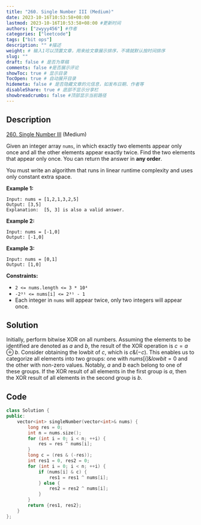 ```yaml
---
title: "260. Single Number III (Medium)"
date: 2023-10-16T10:53:58+08:00
lastmod: 2023-10-16T10:53:58+08:00 #更新时间
authors: ["zwyyy456"] #作者
categories: ["leetcode"]
tags: ["bit ops"]
description: "" #描述
weight: # 输入1可以顶置文章，用来给文章展示排序，不填就默认按时间排序
slug: ""
draft: false # 是否为草稿
comments: false #是否展示评论
showToc: true # 显示目录
TocOpen: true # 自动展开目录
hidemeta: false # 是否隐藏文章的元信息，如发布日期、作者等
disableShare: true # 底部不显示分享栏
showbreadcrumbs: false #顶部显示当前路径
---
```

## Description

[260. Single Number III][link] (Medium)

[link]: https://leetcode.com/problems/single-number-iii/

Given an integer array `nums`, in which exactly two elements appear only once and all the other
elements appear exactly twice. Find the two elements that appear only once. You can return the
answer in **any order**.

You must write an algorithm that runs in linear runtime complexity and uses only constant extra
space.

**Example 1:**

```
Input: nums = [1,2,1,3,2,5]
Output: [3,5]
Explanation:  [5, 3] is also a valid answer.
```

**Example 2:**

```
Input: nums = [-1,0]
Output: [-1,0]
```

**Example 3:**

```
Input: nums = [0,1]
Output: [1,0]
```

**Constraints:**

- `2 <= nums.length <= 3 * 10⁴`
- `-2³¹ <= nums[i] <= 2³¹ - 1`
- Each integer in `nums` will appear twice, only two integers will appear once.

## Solution

Initially, perform bitwise XOR on all numbers. Assuming the elements to be identified are denoted as $a$ and $b$, the result of the XOR operation is $c = a \oplus b$. Consider obtaining the lowbit of $c$, which is $c \& (-c)$. This enables us to categorize all elements into two groups: one with $nums[i] \& lowbit = 0$ and the other with non-zero values. Notably, $a$ and $b$ each belong to one of these groups. If the XOR result of all elements in the first group is $a$, then the XOR result of all elements in the second group is $b$.

## Code

```cpp
class Solution {
public:
    vector<int> singleNumber(vector<int>& nums) {
       	long res = 0;
       	int n = nums.size();
       	for (int i = 0; i < n; ++i) {
       		res = res ^ nums[i];
       	} 
       	long c = (res & (-res));
       	int res1 = 0, res2 = 0;
       	for (int i = 0; i < n; ++i) {
       		if (nums[i] & c) {
       			res1 = res1 ^ nums[i];
       		} else {
       			res2 = res2 ^ nums[i];
       		}
       	}
       	return {res1, res2};
    }
};
```